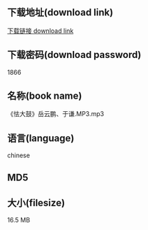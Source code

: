## 下载地址(download link)
[下载链接 download link](https://tutu365.netlify.app/?s=%E3%80%8A%E6%80%AF%E5%A4%A7%E9%BC%93%E3%80%8B%E5%B2%B3%E4%BA%91%E9%B9%8F%E3%80%81%E4%BA%8E%E8%B0%A6.MP3)

## 下载密码(download password)
1866

## 名称(book name)
《怯大鼓》岳云鹏、于谦.MP3.mp3

## 语言(language)
chinese

## MD5


## 大小(filesize)
16.5 MB
